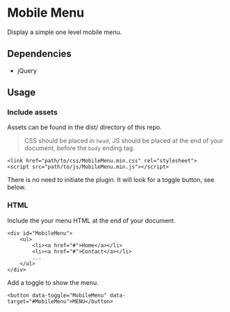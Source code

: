 # Mobile Menu

Display a simple one level mobile menu.

## Dependencies

 - jQuery

## Usage

### Include assets

Assets can be found in the dist/ directory of this repo.

> CSS should be placed in <code>head</code>, JS should be placed at the end of your document, before the <code>body</code> ending tag.

```
<link href="path/to/css/MobileMenu.min.css" rel="stylesheet">
<script src="path/to/js/MobileMenu.min.js"></script>
```

There is no need to initiate the plugin. It will look for a toggle button, see below.

### HTML

Include the your menu HTML at the end of your document.

```
<div id="MobileMenu">
    <ul>
        <li><a href="#">Home</a></li>
        <li><a href="#">Contact</a></li>
        ...
    </ul>
</div>
```

Add a toggle to show the menu.

```
<button data-toggle="MobileMenu" data-target="#MobileMenu">MENU</button>
```
